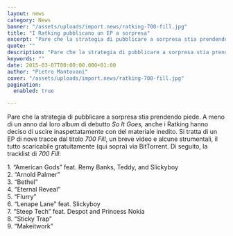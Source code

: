 ```yaml
---
layout: news
category: News
banner: "/assets/uploads/import.news/ratking-700-fill.jpg"
title: "I Ratking pubblicano un EP a sorpresa"
excerpt: "Pare che la strategia di pubblicare a sorpresa stia prendendo piede. A meno di un anno dal loro album di debutto So It Goes, anche i Ratking hanno deciso di uscire inaspettatamente con del materiale inedito. Si tratta di un EP di nove tracce dal titolo 700 Fill, un breve video e alcune strumentali, il [&hellip"
quote: ""
description: "Pare che la strategia di pubblicare a sorpresa stia prendendo piede. A meno di un anno dal loro album di debutto So It Goes, anche i Ratking hanno deciso di uscire inaspettatamente con del materiale inedito. Si tratta di un EP di nove tracce dal titolo 700 Fill, un breve video e alcune strumentali, il [&hellip"
keywords: ""
date: 2015-03-07T00:00:00.000+01:00
author: "Pietro Mantovani"
cover: "/assets/uploads/import.news/ratking-700-fill.jpg"
pagination:
  enabled: true

---
```


[](https://hotmc.com/wp-content/uploads/2015/03/ratking-700-fill.jpg)

Pare che la strategia di pubblicare a sorpresa stia prendendo piede. A meno di un anno dal loro album di debutto _So It Goes,_ anche i Ratking hanno deciso di uscire inaspettatamente con del materiale inedito. Si tratta di un EP di nove tracce dal titolo _700 Fill_, un breve video e alcune strumentali, il tutto scaricabile gratuitamente (qui sopra) via BitTorrent. Di seguito, la tracklist di _700 Fill_:

1\. “American Gods” feat. Remy Banks, Teddy, and Slickyboy  
2\. “Arnold Palmer”  
3\. “Bethel”  
4\. “Eternal Reveal”  
5\. “Flurry”  
6\. “Lenape Lane” feat. Slickyboy  
7\. “Steep Tech” feat. Despot and Princess Nokia  
8\. “Sticky Trap”  
9\. “Makeitwork”